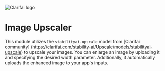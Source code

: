![Clarifai logo](https://www.clarifai.com/hs-fs/hubfs/logo/Clarifai/clarifai-740x150.png?width=240)

# Image Upscaler

This module utilizes the `stabilityai-upscale` model from [Clarifai community] (https://clarifai.com/stability-ai/Upscale/models/stabilityai-upscale) to upscale your images. You can enlarge an image by uploading it and specifying the desired width parameter. Additionally, it automatically uploads the enhanced image to your app's inputs.

